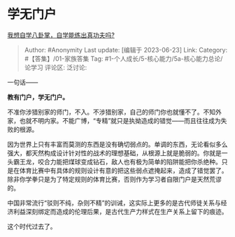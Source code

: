 # 学无门户
[我想自学八卦掌，自学能练出真功夫吗?](https://www.zhihu.com/question/564452584/answer/2850119796)

> Author: #Anonymity
> Last update: [编辑于 2023-06-23]
> Link:
> Category: #【答集】/01-家族答集
> Tag: #1-个人成长/5-核心能力/5a-核心能力总论/论学习
> 评论区:
> 泛讨论:

一句话——

**教有门户，学无门户。**

不准你涉猎别家的师门，不入。不涉猎别家，自己的师门你也就懂不了。不知外家，也就不明内家。不能广博，“专精”就只是执拗造成的错觉——而且往往成为失败的根源。

因为世界上只有丰富而莫测的东西是没有确切弱点的。单调的东西，无论看似多么强大，都天然构成设计针对性的战术的理想基础，从根源上就是脆弱的。你就是一头霸王龙，咬合力能把煤球变成钻石，敌人也有极为简单的陷阱能把你杀绝种。只是在体育比赛中有具体的规则设计有意的把这些弱点遮掩起来，造成了错觉罢了。除非你学拳只是为了特定规则的体育比赛，否则作为学习者自限门户是天然荒谬的。

中国非常流行“驳则不纯，杂则不精”的训诫，这实际上更多的是古代师徒关系与经济利益深刻绑定而造成的伦理后果，是古代生产力样式在生产关系上留下的痕迹。

这个时代过去了。
